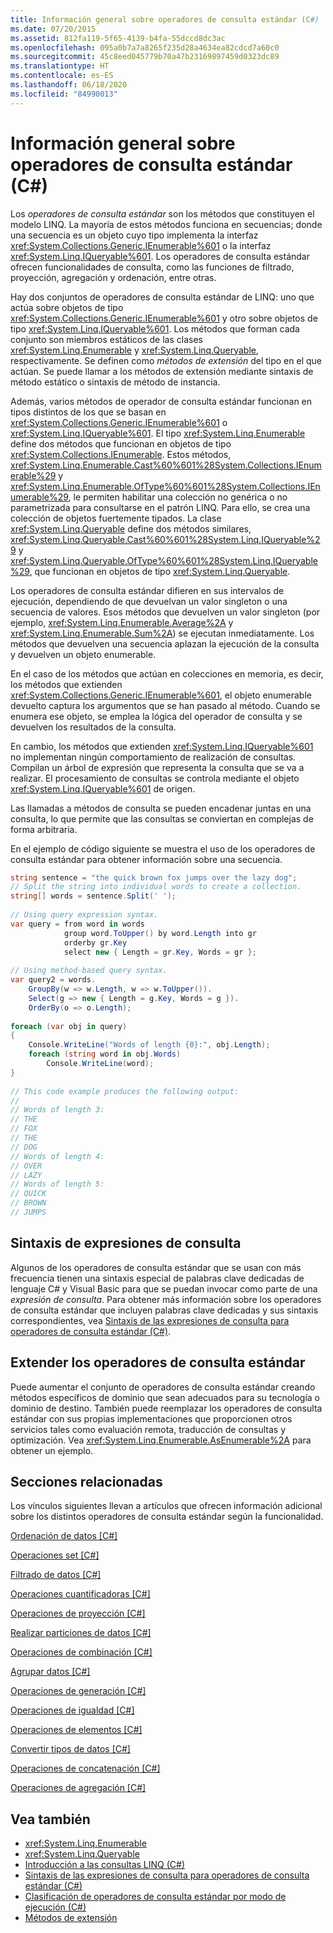 ```yaml
---
title: Información general sobre operadores de consulta estándar (C#)
ms.date: 07/20/2015
ms.assetid: 812fa119-5f65-4139-b4fa-55dccd8dc3ac
ms.openlocfilehash: 095a0b7a7a8265f235d28a4634ea82cdcd7a60c0
ms.sourcegitcommit: 45c8eed045779b70a47b23169897459d0323dc89
ms.translationtype: HT
ms.contentlocale: es-ES
ms.lasthandoff: 06/18/2020
ms.locfileid: "84990013"
---
```

# <a name="standard-query-operators-overview-c"></a>Información general sobre operadores de consulta estándar (C#)
Los *operadores de consulta estándar* son los métodos que constituyen el modelo LINQ. La mayoría de estos métodos funciona en secuencias; donde una secuencia es un objeto cuyo tipo implementa la interfaz <xref:System.Collections.Generic.IEnumerable%601> o la interfaz <xref:System.Linq.IQueryable%601>. Los operadores de consulta estándar ofrecen funcionalidades de consulta, como las funciones de filtrado, proyección, agregación y ordenación, entre otras.  
  
 Hay dos conjuntos de operadores de consulta estándar de LINQ: uno que actúa sobre objetos de tipo <xref:System.Collections.Generic.IEnumerable%601> y otro sobre objetos de tipo <xref:System.Linq.IQueryable%601>. Los métodos que forman cada conjunto son miembros estáticos de las clases <xref:System.Linq.Enumerable> y <xref:System.Linq.Queryable>, respectivamente. Se definen como *métodos de extensión* del tipo en el que actúan. Se puede llamar a los métodos de extensión mediante sintaxis de método estático o sintaxis de método de instancia.  
  
 Además, varios métodos de operador de consulta estándar funcionan en tipos distintos de los que se basan en <xref:System.Collections.Generic.IEnumerable%601> o <xref:System.Linq.IQueryable%601>. El tipo <xref:System.Linq.Enumerable> define dos métodos que funcionan en objetos de tipo <xref:System.Collections.IEnumerable>. Estos métodos, <xref:System.Linq.Enumerable.Cast%60%601%28System.Collections.IEnumerable%29> y <xref:System.Linq.Enumerable.OfType%60%601%28System.Collections.IEnumerable%29>, le permiten habilitar una colección no genérica o no parametrizada para consultarse en el patrón LINQ. Para ello, se crea una colección de objetos fuertemente tipados. La clase <xref:System.Linq.Queryable> define dos métodos similares, <xref:System.Linq.Queryable.Cast%60%601%28System.Linq.IQueryable%29> y <xref:System.Linq.Queryable.OfType%60%601%28System.Linq.IQueryable%29>, que funcionan en objetos de tipo <xref:System.Linq.Queryable>.  
  
 Los operadores de consulta estándar difieren en sus intervalos de ejecución, dependiendo de que devuelvan un valor singleton o una secuencia de valores. Esos métodos que devuelven un valor singleton (por ejemplo, <xref:System.Linq.Enumerable.Average%2A> y <xref:System.Linq.Enumerable.Sum%2A>) se ejecutan inmediatamente. Los métodos que devuelven una secuencia aplazan la ejecución de la consulta y devuelven un objeto enumerable.  
  
 En el caso de los métodos que actúan en colecciones en memoria, es decir, los métodos que extienden <xref:System.Collections.Generic.IEnumerable%601>, el objeto enumerable devuelto captura los argumentos que se han pasado al método. Cuando se enumera ese objeto, se emplea la lógica del operador de consulta y se devuelven los resultados de la consulta.  
  
 En cambio, los métodos que extienden <xref:System.Linq.IQueryable%601> no implementan ningún comportamiento de realización de consultas. Compilan un árbol de expresión que representa la consulta que se va a realizar. El procesamiento de consultas se controla mediante el objeto <xref:System.Linq.IQueryable%601> de origen.  
  
 Las llamadas a métodos de consulta se pueden encadenar juntas en una consulta, lo que permite que las consultas se conviertan en complejas de forma arbitraria.  
  
 En el ejemplo de código siguiente se muestra el uso de los operadores de consulta estándar para obtener información sobre una secuencia.  
  
```csharp  
string sentence = "the quick brown fox jumps over the lazy dog";  
// Split the string into individual words to create a collection.  
string[] words = sentence.Split(' ');  
  
// Using query expression syntax.  
var query = from word in words  
            group word.ToUpper() by word.Length into gr  
            orderby gr.Key  
            select new { Length = gr.Key, Words = gr };  
  
// Using method-based query syntax.  
var query2 = words.  
    GroupBy(w => w.Length, w => w.ToUpper()).  
    Select(g => new { Length = g.Key, Words = g }).  
    OrderBy(o => o.Length);  
  
foreach (var obj in query)  
{  
    Console.WriteLine("Words of length {0}:", obj.Length);  
    foreach (string word in obj.Words)  
        Console.WriteLine(word);  
}  
  
// This code example produces the following output:  
//  
// Words of length 3:  
// THE  
// FOX  
// THE  
// DOG  
// Words of length 4:  
// OVER  
// LAZY  
// Words of length 5:  
// QUICK  
// BROWN  
// JUMPS
```  
  
## <a name="query-expression-syntax"></a>Sintaxis de expresiones de consulta  
 Algunos de los operadores de consulta estándar que se usan con más frecuencia tienen una sintaxis especial de palabras clave dedicadas de lenguaje C# y Visual Basic para que se puedan invocar como parte de una *expresión* *de consulta*. Para obtener más información sobre los operadores de consulta estándar que incluyen palabras clave dedicadas y sus sintaxis correspondientes, vea [Sintaxis de las expresiones de consulta para operadores de consulta estándar (C#)](./query-expression-syntax-for-standard-query-operators.md).  
  
## <a name="extending-the-standard-query-operators"></a>Extender los operadores de consulta estándar  
 Puede aumentar el conjunto de operadores de consulta estándar creando métodos específicos de dominio que sean adecuados para su tecnología o dominio de destino. También puede reemplazar los operadores de consulta estándar con sus propias implementaciones que proporcionen otros servicios tales como evaluación remota, traducción de consultas y optimización. Vea <xref:System.Linq.Enumerable.AsEnumerable%2A> para obtener un ejemplo.  
  
## <a name="related-sections"></a>Secciones relacionadas  
 Los vínculos siguientes llevan a artículos que ofrecen información adicional sobre los distintos operadores de consulta estándar según la funcionalidad.  
  
 [Ordenación de datos [C#]](./sorting-data.md)  
  
 [Operaciones set [C#]](./set-operations.md)  
  
 [Filtrado de datos [C#]](./filtering-data.md)  
  
 [Operaciones cuantificadoras [C#]](./quantifier-operations.md)  
  
 [Operaciones de proyección [C#]](./projection-operations.md)  
  
 [Realizar particiones de datos [C#]](./partitioning-data.md)  
  
 [Operaciones de combinación [C#]](./join-operations.md)  
  
 [Agrupar datos [C#]](./grouping-data.md)  
  
 [Operaciones de generación [C#]](./generation-operations.md)  
  
 [Operaciones de igualdad [C#]](./equality-operations.md)  
  
 [Operaciones de elementos [C#]](./element-operations.md)  
  
 [Convertir tipos de datos [C#]](./converting-data-types.md)  
  
 [Operaciones de concatenación [C#]](./concatenation-operations.md)  
  
 [Operaciones de agregación [C#]](./aggregation-operations.md)  
  
## <a name="see-also"></a>Vea también

- <xref:System.Linq.Enumerable>
- <xref:System.Linq.Queryable>
- [Introducción a las consultas LINQ (C#)](./introduction-to-linq-queries.md)
- [Sintaxis de las expresiones de consulta para operadores de consulta estándar (C#)](./query-expression-syntax-for-standard-query-operators.md)
- [Clasificación de operadores de consulta estándar por modo de ejecución (C#)](./classification-of-standard-query-operators-by-manner-of-execution.md)
- [Métodos de extensión](../../classes-and-structs/extension-methods.md)

